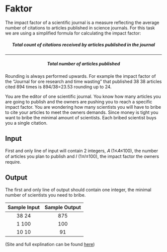 # Faktor
The impact factor of a scientific journal is a measure reflecting the average number of citations to articles published in science journals. For this task we are using a simplified formula for calculating the impact factor:

<html><center>

##### Total count of citations received by articles published in the journal 
-----
##### Total number of articles published

</center></html>

Rounding is always performed upwards. For example the impact factor of the “Journal for ore research and time wasting” that published 38
38 articles cited 894 times is 894/38=23.53 rounding up to 24.

You are the editor of one scientific journal. You know how many articles you are going to publish and the owners are pushing you to reach a specific impact factor. You are wondering how many scientists you will have to bribe to cite your articles to meet the owners demands. Since money is tight you want to bribe the minimal amount of scientists. Each bribed scientist buys you a single citation.

## Input
First and only line of input will contain 2 integers, 𝐴 (1≤𝐴≤100), the number of articles you plan to publish and 𝐼 (1≤𝐼≤100), the impact factor the owners require.

## Output
The first and only line of output should contain one integer, the minimal number of scientists you need to bribe.

|Sample Input   |Sample Output    |
|:-------------:|:---------------:|
|38 24          |875              |
|1 100          |100              |
|10 10          |91               |

(Site and full explination can be found [here](https://open.kattis.com/problems/faktor))
